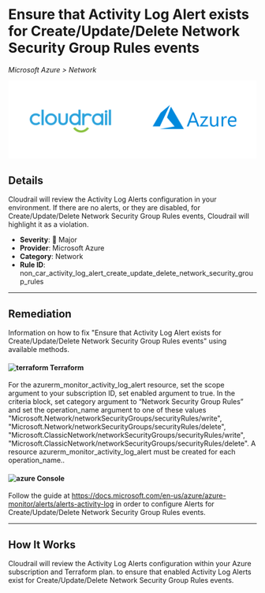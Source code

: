 # Ensure that Activity Log Alert exists for Create/Update/Delete Network Security Group Rules events

*Microsoft Azure > Network*

![Cloudrail and Microsoft Azure logos](../images/cloudrail_azure.png)

## Details
Cloudrail will review the Activity Log Alerts configuration in your environment. If there are no alerts, or they are disabled, for Create/Update/Delete Network Security Group Rules events, Cloudrail will highlight it as a violation.

- **Severity**: 🔴 Major
- **Provider**: Microsoft Azure
- **Category**: Network
- **Rule ID**: non_car_activity_log_alert_create_update_delete_network_security_group_rules

---

## Remediation
Information on how to fix "Ensure that Activity Log Alert exists for Create/Update/Delete Network Security Group Rules events" using available methods.


####  <img src="../_media/emojis/terraform.png" alt="terraform" width="20"/>  Terraform
For the azurerm_monitor_activity_log_alert resource, set the scope argument to your subscription ID, set enabled argument to true. In the criteria block, set category argument to “Network Security Group Rules” and set the operation_name argument to one of these values "Microsoft.Network/networkSecurityGroups/securityRules/write", "Microsoft.Network/networkSecurityGroups/securityRules/delete", "Microsoft.ClassicNetwork/networkSecurityGroups/securityRules/write", "Microsoft.ClassicNetwork/networkSecurityGroups/securityRules/delete". A resource azurerm_monitor_activity_log_alert must be created for each operation_name..










####  <img src="../_media/emojis/azure.png" alt="azure" width="20"/> Console
Follow the guide at <https://docs.microsoft.com/en-us/azure/azure-monitor/alerts/alerts-activity-log> in order to configure Alerts for Create/Update/Delete Network Security Group Rules events.




---

## How It Works
Cloudrail will review the Activity Log Alerts configuration within your Azure subscription and Terraform plan. to ensure that enabled Activity Log Alerts exist for Create/Update/Delete Network Security Group Rules events.